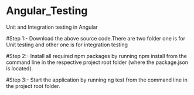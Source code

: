 # Angular_Testing
Unit and Integration testing in Angular

#Step 1:-  Download the above source code.There are two folder one is for Unit testing and other one is for integration testing

#Step 2:-  Install all required npm packages by running npm install from the command line in the respective project root folder (where the package.json is located).

#Step 3:-  Start the application by running ng test from the command line in the project root folder.



